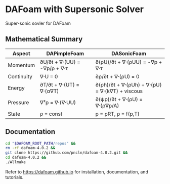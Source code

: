 DAFoam with Supersonic Solver
======================================
Super-sonic sovler for DAFoam

Mathematical Summary
-------------

  | Aspect     | DAPimpleFoam                 | DASonicFoam                                     |
  |------------|------------------------------|-------------------------------------------------|
  | Momentum   | ∂U/∂t + ∇·(UU) = -∇p/ρ + ∇·τ | ∂(ρU)/∂t + ∇·(ρUU) = -∇p + ∇·τ                  |
  | Continuity | ∇·U = 0                      | ∂ρ/∂t + ∇·(ρU) = 0                              |
  | Energy     | ∂T/∂t + ∇·(UT) = ∇·(α∇T)     | ∂(ρh)/∂t + ∇·(ρUh) + ∇·(pU) = ∇·(k∇T) + viscous |
  | Pressure   | ∇²p = ∇·(∇·UU)               | ∂(ψp)/∂t + ∇·(ρU) = ∇·(ρ∇p/A)                   |
  | State      | ρ = const                    | p = ρRT, ρ = f(p,T)                             |

Documentation
-------------

```bash
cd "$DAFOAM_ROOT_PATH/repos" &&
rm -rf dafoam-4.0.2 &&
git clone https://github.com/pncln/dafoam-4.0.2.git &&
cd dafoam-4.0.2 &&
./Allmake
```

Refer to https://dafoam.github.io for installation, documentation, and tutorials.
